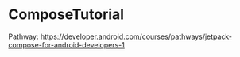 # ComposeTutorial

Pathway: https://developer.android.com/courses/pathways/jetpack-compose-for-android-developers-1
